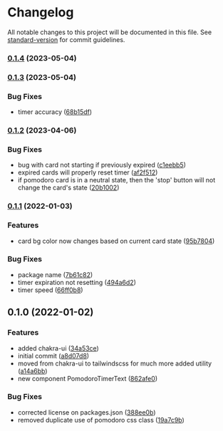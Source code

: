 # Changelog

All notable changes to this project will be documented in this file. See [standard-version](https://github.com/conventional-changelog/standard-version) for commit guidelines.

### [0.1.4](https://github.com/jbaez001/pomodoro/compare/v0.1.3...v0.1.4) (2023-05-04)

### [0.1.3](https://github.com/jbaez001/pomodoro/compare/v0.1.2...v0.1.3) (2023-05-04)


### Bug Fixes

* timer accuracy ([68b15df](https://github.com/jbaez001/pomodoro/commit/68b15dfb795d0e18fcf6207529c189ee43ad0c51))

### [0.1.2](https://github.com/jbaez001/pomodoro/compare/v0.1.1...v0.1.2) (2023-04-06)


### Bug Fixes

* bug with card not starting if previously expired ([c1eebb5](https://github.com/jbaez001/pomodoro/commit/c1eebb59e5f24157e7ff66747807a998c293c075))
* expired cards will properly reset timer ([af2f512](https://github.com/jbaez001/pomodoro/commit/af2f512c9841b843f957fd812f63d482ffd2fd6a))
* if pomodoro card is in a neutral state, then the 'stop' button will not change the card's state ([20b1002](https://github.com/jbaez001/pomodoro/commit/20b1002ca100690fc175ea8e2416d8d89e0d81ec))

### [0.1.1](https://github.com/jbaez001/pomodoro/compare/v0.1.0...v0.1.1) (2022-01-03)


### Features

* card bg color now changes based on current card state ([95b7804](https://github.com/jbaez001/pomodoro/commit/95b78047033d9b8af3dd34bc39ee732c9fcb5729))


### Bug Fixes

* package name ([7b61c82](https://github.com/jbaez001/pomodoro/commit/7b61c82627e0f64c51744dffa0ed206e4f72ea79))
* timer expiration not resetting ([494a6d2](https://github.com/jbaez001/pomodoro/commit/494a6d2e45a2bc842e9efaad6284540eb91a2d38))
* timer speed ([66ff0b8](https://github.com/jbaez001/pomodoro/commit/66ff0b8b59ccf689a2ddd758329bc1080d602f5d))

## 0.1.0 (2022-01-02)


### Features

* added chakra-ui ([34a53ce](https://github.com/jbaez001/pomodoro/commit/34a53cef7539c727166eddaa268c8ce0fb283adf))
* initial commit ([a8d07d8](https://github.com/jbaez001/pomodoro/commit/a8d07d87915cec19e84b857bb1e6d7af0c7ecf20))
* moved from chakra-ui to tailwindscss for much more added utility ([a14a6bb](https://github.com/jbaez001/pomodoro/commit/a14a6bbf19f1f3cda85e20bae3bf6aa24de1d529))
* new component PomodoroTimerText ([862afe0](https://github.com/jbaez001/pomodoro/commit/862afe04f6da111297d4c3d17bf9366ed42cf60e))


### Bug Fixes

* corrected license on packages.json ([388ee0b](https://github.com/jbaez001/pomodoro/commit/388ee0b8b804b13be81c6e98924defd1c3a42ef1))
* removed duplicate use of pomodoro css class ([19a7c9b](https://github.com/jbaez001/pomodoro/commit/19a7c9b74753928dce8d9d1f680d2e481e0d932b))
